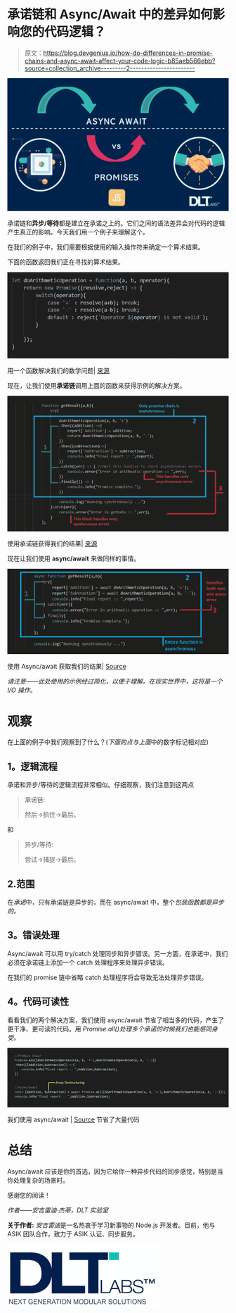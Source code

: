 # 承诺链和 Async/Await 中的差异如何影响您的代码逻辑？

> 原文：<https://blog.devgenius.io/how-do-differences-in-promise-chains-and-async-await-affect-your-code-logic-b85aeb566ebb?source=collection_archive---------2----------------------->

[![](img/9df7b48a8c9c0020e11645aef14dd5d7.png)](http://www.dltlabs.com)

承诺链和**异步/等待**都是建立在承诺之上的。它们之间的语法差异会对代码的逻辑产生真正的影响。今天我们用一个例子来理解这个。

在我们的例子中，我们需要根据使用的输入操作符来确定一个算术结果。

下面的函数返回我们正在寻找的算术结果。

![](img/0772cb294ea4b5b87eca2ce9c146874e.png)

用一个函数解决我们的数学问题| [来源](http://www.dltlabs.com)

现在，让我们使用**承诺链**调用上面的函数来获得示例的解决方案。

![](img/e26b3442937a806c7b625aba7175689b.png)

使用承诺链获得我们的结果| [来源](http://www.dltlabs.com)

现在让我们使用 **async/await** 来做同样的事情。

![](img/cfccc6afe1ee8904b1f779bcb6119f67.png)

使用 Async/await 获取我们的结果| [Source](http://www.dltlabs.com)

*请注意——此处使用的示例经过简化，以便于理解。在现实世界中，这将是一个 I/O 操作。*

# 观察

在上面的例子中我们观察到了什么？(*下面的点与上面*中的数字标记相对应)

## **1。逻辑流程**

承诺和异步/等待的逻辑流程非常相似。仔细观察，我们注意到这两点

> 承诺链:
> 
> 然后->抓住->最后。

和

> 异步/等待:
> 
> 尝试->捕捉->最后。

## 2.范围

在*承诺*中，只有承诺链是异步的，而在 async/await 中，整个*包装函数都是异步的。*

## **3。错误处理**

Async/await 可以用 try/catch 处理同步和异步错误。另一方面，在承诺中，我们必须在承诺链上添加一个 catch 处理程序来处理异步错误。

在我们的 promise 链中省略 catch 处理程序将会导致无法处理异步错误。

## **4。代码可读性**

看看我们的两个解决方案，我们使用 async/await 节省了相当多的代码，产生了更干净、更可读的代码。用 *Promise.all()处理多个承诺的时候我们也能感同身受。*

![](img/46e0acaeb9502ccc81225757ae3b9288.png)

我们使用 async/await | [Source](http://www.dltlabs.com) 节省了大量代码

# **总结**

Async/await 应该是你的首选，因为它给你一种异步代码的同步感觉，特别是当你处理复杂的场景时。

感谢您的阅读！

*作者——安吉雷迪·杰蒂，DLT 实验室*

**关于作者:** *安吉雷迪*是一名热衷于学习新事物的 Node.js 开发者。目前，他与 ASIK 团队合作，致力于 ASIK 认证、同步服务。

[![](img/f41ea60525fb0b69dd99980443c86cbc.png)](http://www.dltlabs.com)
